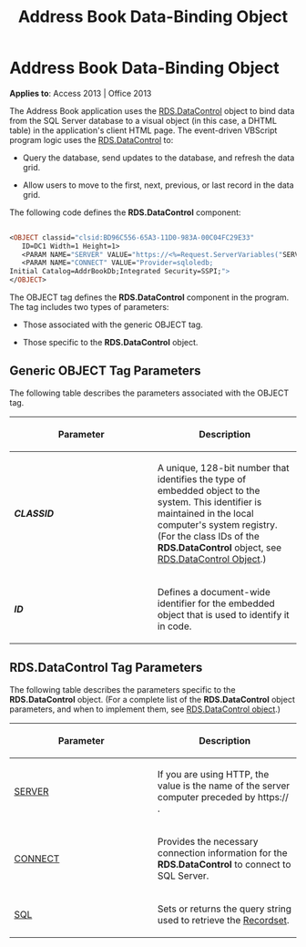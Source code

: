 ﻿---
title: Address Book Data-Binding Object
TOCTitle: Address Book Data-Binding Object
ms:assetid: cf43f645-1ee1-8655-eb70-86d601e9f3f7
ms:mtpsurl: https://msdn.microsoft.com/library/JJ250030(v=office.15)
ms:contentKeyID: 48547807
ms.date: 09/18/2015
mtps_version: v=office.15
---

# Address Book Data-Binding Object


**Applies to**: Access 2013 | Office 2013

The Address Book application uses the [RDS.DataControl](datacontrol-object-rds.md) object to bind data from the SQL Server database to a visual object (in this case, a DHTML table) in the application's client HTML page. The event-driven VBScript program logic uses the [RDS.DataControl](datacontrol-object-rds.md) to:

  - Query the database, send updates to the database, and refresh the data grid.

  - Allow users to move to the first, next, previous, or last record in the data grid.

The following code defines the **RDS.DataControl** component:

```vb 
 
<OBJECT classid="clsid:BD96C556-65A3-11D0-983A-00C04FC29E33" 
   ID=DC1 Width=1 Height=1> 
   <PARAM NAME="SERVER" VALUE="https://<%=Request.ServerVariables("SERVER_NAME")%>"> 
   <PARAM NAME="CONNECT" VALUE="Provider=sqloledb; 
Initial Catalog=AddrBookDb;Integrated Security=SSPI;"> 
</OBJECT> 
```

The OBJECT tag defines the **RDS.DataControl** component in the program. The tag includes two types of parameters:

  - Those associated with the generic OBJECT tag.

  - Those specific to the **RDS.DataControl** object.

## Generic OBJECT Tag Parameters

The following table describes the parameters associated with the OBJECT tag.

<table>
<colgroup>
<col style="width: 50%" />
<col style="width: 50%" />
</colgroup>
<thead>
<tr class="header">
<th><p>Parameter</p></th>
<th><p>Description</p></th>
</tr>
</thead>
<tbody>
<tr class="odd">
<td><p><strong><em>CLASSID</em></strong></p></td>
<td><p>A unique, 128-bit number that identifies the type of embedded object to the system. This identifier is maintained in the local computer's system registry. (For the class IDs of the <strong>RDS.DataControl</strong> object, see <a href="datacontrol-object-rds.md">RDS.DataControl Object</a>.)</p></td>
</tr>
<tr class="even">
<td><p><strong><em>ID</em></strong></p></td>
<td><p>Defines a document-wide identifier for the embedded object that is used to identify it in code.</p></td>
</tr>
</tbody>
</table>


## RDS.DataControl Tag Parameters

The following table describes the parameters specific to the **RDS.DataControl** object. (For a complete list of the **RDS.DataControl** object parameters, and when to implement them, see [RDS.DataControl object](datacontrol-object-rds.md).)

<table>
<colgroup>
<col style="width: 50%" />
<col style="width: 50%" />
</colgroup>
<thead>
<tr class="header">
<th><p>Parameter</p></th>
<th><p>Description</p></th>
</tr>
</thead>
<tbody>
<tr class="odd">
<td><p><a href="server-property-rds.md">SERVER</a></p></td>
<td><p>If you are using HTTP, the value is the name of the server computer preceded by https:// .</p></td>
</tr>
<tr class="even">
<td><p><a href="connect-property-rds.md">CONNECT</a></p></td>
<td><p>Provides the necessary connection information for the <strong>RDS.DataControl</strong> to connect to SQL Server.</p></td>
</tr>
<tr class="odd">
<td><p><a href="https://msdn.microsoft.com/library/jj248989(v=office.15)">SQL</a></p></td>
<td><p>Sets or returns the query string used to retrieve the <a href="recordset-object-ado.md">Recordset</a>.</p></td>
</tr>
</tbody>
</table>

